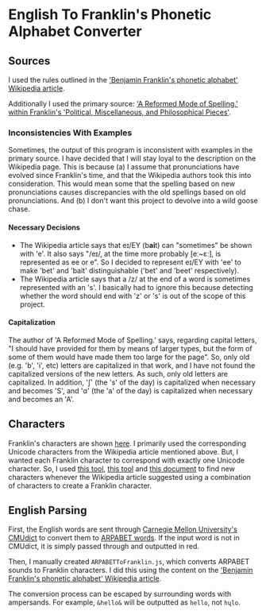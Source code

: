 # English To Franklin's Phonetic Alphabet Converter

## Sources

I used the rules outlined in the ['Benjamin Franklin's phonetic alphabet' Wikipedia article](https://en.wikipedia.org/wiki/Benjamin_Franklin%27s_phonetic_alphabet).

Additionally I used the primary source: ['A Reformed Mode of Spelling.' within Franklin's 'Political, Miscellaneous, and Philosophical Pieces'](https://archive.org/stream/politicalmiscell00franrich#page/466/mode/2up).

### Inconsistencies With Examples

Sometimes, the output of this program is inconsistent with examples in the primary source. I have decided that I will stay loyal to the description on the Wikipedia page. This is because (a) I assume that pronunciations have evolved since Franklin's time, and that the Wikipedia authors took this into consideration. This would mean some that the spelling based on new pronunciations causes discrepancies with the old spellings based on old pronunciations. And (b) I don't want this project to devolve into a wild goose chase. 

#### Necessary Decisions

* The Wikipedia article says that eɪ/EY (b**ai**t) can "sometimes" be shown with 'e'. It also says "/eɪ/, at the time more probably [eː~ɛː], is represented as ee or e". So I decided to represent eɪ/EY with 'ee' to make 'bet' and 'bait' distinguishable ('bet' and 'beet' respectively).
* The Wikipedia article says that a /z/ at the end of a word is sometimes represented with an 's'. I basically had to ignore this because detecting whether the word should end with 'z' or 's' is out of the scope of this project.

#### Capitalization

The author of 'A Reformed Mode of Spelling.' says, regarding capital letters, "I should have provided for them by means of larger types, but the form of some of them would have made them too large for the page". So, only old (e.g. 'b', 'i', etc) letters are capitalized in that work, and I have not found the capitalized versions of the new letters. As such, only old letters are capitalized. In addition, 'ʃ' (the 's' of the day) is capitalized when necessary and becomes 'S', and 'ɑ' (the 'a' of the day) is capitalized when necessary and becomes an 'A'.

## Characters

Franklin's characters are shown [here](https://archive.org/stream/politicalmiscell00franrich#page/470/mode/2up). I primarily used the corresponding Unicode characters from the Wikipedia article mentioned above. But, I wanted each Franklin character to correspond with exactly one Unicode character. So, I used [this tool](https://qaz.wtf/u/convert.cgi), [this tool](http://xahlee.info/comp/unicode_index.html) and [this document](http://www.unicode.org/Public/security/latest/confusables.txt) to find new characters whenever the Wikipedia article suggested using a combination of characters to create a Franklin character.

## English Parsing

First, the English words are sent through [Carnegie Mellon University's CMUdict](http://www.speech.cs.cmu.edu/cgi-bin/cmudict) to convert them to [ARPABET words](https://en.wikipedia.org/wiki/ARPABET). If the input word is not in CMUdict, it is simply passed through and outputted in red.

Then, I manually created `ARPABETToFranklin.js`, which converts ARPABET sounds to Franklin characters. I did this using the content on the ['Benjamin Franklin's phonetic alphabet' Wikipedia article](https://en.wikipedia.org/wiki/Benjamin_Franklin%27s_phonetic_alphabet).

The conversion process can be escaped by surrounding words with ampersands. For example, `&hello&` will be outputted as `hello`, not `hɥlo`.